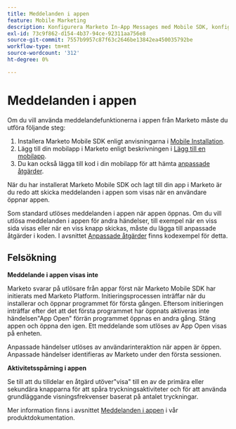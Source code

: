 ```yaml
---
title: Meddelanden i appen
feature: Mobile Marketing
description: Konfigurera Marketo In-App Messages med Mobile SDK, konfigurera anpassade händelseutlösare, spåra knackningsaktivitet och åtgärda problem med att öppna första appen.
exl-id: 73c9f862-d154-4b37-94ce-92311aa756e8
source-git-commit: 7557b9957c87f63c2646be13842ea450035792be
workflow-type: tm+mt
source-wordcount: '312'
ht-degree: 0%

---
```


# Meddelanden i appen

Om du vill använda meddelandefunktionerna i appen från Marketo måste du utföra följande steg:

1. Installera Marketo Mobile SDK enligt anvisningarna i [Mobile Installation](installation.md).
1. Lägg till din mobilapp i Marketo enligt beskrivningen i [Lägg till en mobilapp](https://experienceleague.adobe.com/sv/docs/marketo/using/product-docs/mobile-marketing/admin/add-a-mobile-app).
1. Du kan också lägga till kod i din mobilapp för att hämta [anpassade åtgärder](custom-actions.md).

När du har installerat Marketo Mobile SDK och lagt till din app i Marketo är du redo att skicka meddelanden i appen som visas när en användare öppnar appen.

Som standard utlöses meddelanden i appen när appen öppnas. Om du vill utlösa meddelanden i appen för andra händelser, till exempel när en viss sida visas eller när en viss knapp skickas, måste du lägga till anpassade åtgärder i koden. I avsnittet [Anpassade åtgärder](custom-actions.md) finns kodexempel för detta.

## Felsökning

**Meddelande i appen visas inte**

Marketo svarar på utlösare från appar först när Marketo Mobile SDK har initierats med Marketo Platform. Initieringsprocessen inträffar när du installerar och öppnar programmet för första gången. Eftersom initieringen inträffar efter det att det första programmet har öppnats aktiveras inte händelsen&quot;App Open&quot; förrän programmet öppnas en andra gång. Stäng appen och öppna den igen. Ett meddelande som utlöses av App Open visas på enheten.

Anpassade händelser utlöses av användarinteraktion när appen är öppen. Anpassade händelser identifieras av Marketo under den första sessionen.

**Aktivitetsspårning i appen**

Se till att du tilldelar en åtgärd utöver&quot;visa&quot; till en av de primära eller sekundära knapparna för att spåra tryckningsaktiviteter och för att använda grundläggande visningsfrekvenser baserat på antalet tryckningar.

Mer information finns i avsnittet [Meddelanden i appen](https://experienceleague.adobe.com/sv/docs/marketo/using/product-docs/mobile-marketing/in-app-messages/creating-in-app-messages/create-an-in-app-message) i vår produktdokumentation.
